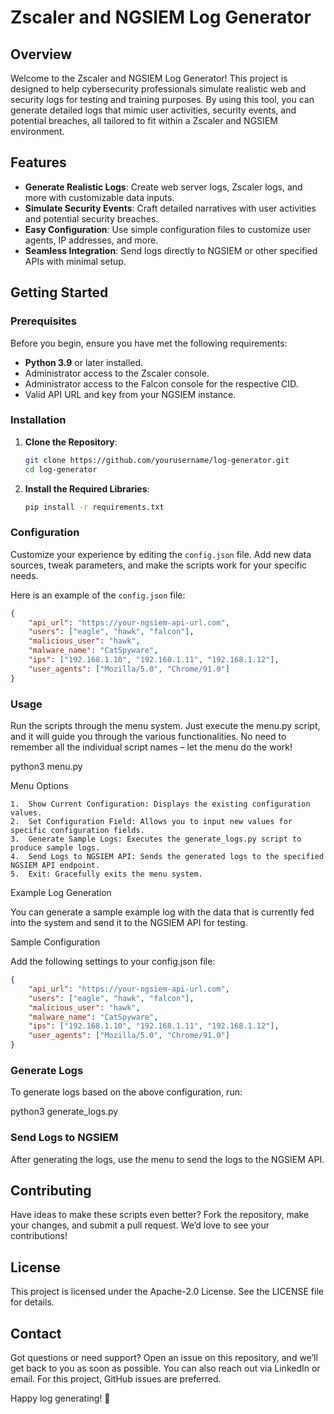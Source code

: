 # Zscaler and NGSIEM Log Generator

## Overview

Welcome to the Zscaler and NGSIEM Log Generator! This project is designed to help cybersecurity professionals simulate realistic web and security logs for testing and training purposes. By using this tool, you can generate detailed logs that mimic user activities, security events, and potential breaches, all tailored to fit within a Zscaler and NGSIEM environment.

## Features

- **Generate Realistic Logs**: Create web server logs, Zscaler logs, and more with customizable data inputs.
- **Simulate Security Events**: Craft detailed narratives with user activities and potential security breaches.
- **Easy Configuration**: Use simple configuration files to customize user agents, IP addresses, and more.
- **Seamless Integration**: Send logs directly to NGSIEM or other specified APIs with minimal setup.

## Getting Started

### Prerequisites

Before you begin, ensure you have met the following requirements:

- **Python 3.9** or later installed.
- Administrator access to the Zscaler console.
- Administrator access to the Falcon console for the respective CID.
- Valid API URL and key from your NGSIEM instance.

### Installation

1. **Clone the Repository**:
    ```bash
    git clone https://github.com/yourusername/log-generator.git
    cd log-generator
    ```

2. **Install the Required Libraries**:
    ```bash
    pip install -r requirements.txt
    ```

### Configuration

Customize your experience by editing the `config.json` file. Add new data sources, tweak parameters, and make the scripts work for your specific needs.

Here is an example of the `config.json` file:

```json
{
    "api_url": "https://your-ngsiem-api-url.com",
    "users": ["eagle", "hawk", "falcon"],
    "malicious_user": "hawk",
    "malware_name": "CatSpyware",
    "ips": ["192.168.1.10", "192.168.1.11", "192.168.1.12"],
    "user_agents": ["Mozilla/5.0", "Chrome/91.0"]
}
```

### Usage

Run the scripts through the menu system. Just execute the menu.py script, and it will guide you through the various functionalities. No need to remember all the individual script names – let the menu do the work!

python3 menu.py

Menu Options

	1.	Show Current Configuration: Displays the existing configuration values.
	2.	Set Configuration Field: Allows you to input new values for specific configuration fields.
	3.	Generate Sample Logs: Executes the generate_logs.py script to produce sample logs.
	4.	Send Logs to NGSIEM API: Sends the generated logs to the specified NGSIEM API endpoint.
	5.	Exit: Gracefully exits the menu system.

Example Log Generation

You can generate a sample example log with the data that is currently fed into the system and send it to the NGSIEM API for testing.

Sample Configuration

Add the following settings to your config.json file:
```json
{
    "api_url": "https://your-ngsiem-api-url.com",
    "users": ["eagle", "hawk", "falcon"],
    "malicious_user": "hawk",
    "malware_name": "CatSpyware",
    "ips": ["192.168.1.10", "192.168.1.11", "192.168.1.12"],
    "user_agents": ["Mozilla/5.0", "Chrome/91.0"]
}
```

### Generate Logs

To generate logs based on the above configuration, run:

python3 generate_logs.py

### Send Logs to NGSIEM

After generating the logs, use the menu to send the logs to the NGSIEM API.

## Contributing

Have ideas to make these scripts even better? Fork the repository, make your changes, and submit a pull request. We’d love to see your contributions!

## License

This project is licensed under the Apache-2.0 License. See the LICENSE file for details.

## Contact

Got questions or need support? Open an issue on this repository, and we’ll get back to you as soon as possible. You can also reach out via LinkedIn or email. For this project, GitHub issues are preferred.

Happy log generating! 🚀
